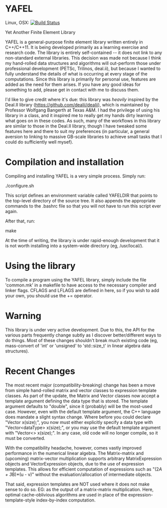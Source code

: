 YAFEL
=====

Linux, OSX: [![Build Status](https://api.travis-ci.org/tjolsen/YAFEL.svg?branch=master)](https://travis-ci.org/tjolsen/YAFEL)

Yet Another Finite Element Library

YAFEL is a general-purpose finite element library written entirely in C++/C++11.
It is being developed primarily as a learning exercise and research code.
The library is entirely self-contained -- it does not link to any non-standard 
external libraries. This decision was made not because I think my hand-rolled data structures
and algorithms will out-perform those under professional development (PETSc, Trilinos, deal.ii),
but because I wanted to fully understand the details of what is occurring at every stage of
the computations. Since this library is primarily for personal use, features are added as
the need for them arises. If you have any good ideas for something to add, please get in
contact with me to discuss them.

I'd like to give credit where it's due: this library was *heavily* inspired by the Deal.II
library (https://github.com/dealii/dealii), which is maintained by Professor Wolfgang Bangerth at Texas A&M.
I had the privilege of using his library in a class, and it inspired me to really get my
hands dirty learning what goes on in these codes.
As such, many of the workflows in this library are similar to those in the Deal.II library,
though I have tweaked some features here and there to suit my preferences (in particular,
a general aversion to linking to massive GB-scale libraries to achieve small tasks that
I could do sufficiently well mysef).


Compilation and installation
==========================

Compiling and installing YAFEL is a very simple process. Simply run:

./configure.sh

This script defines an environment variable called YAFELDIR that points to the top-level
directory of the source tree. It also appends the appropriate commands to the .bashrc
file so that you will not have to run this script ever again.

After that, run:

make

At the time of writing, the library is under rapid-enough development that it is not
worth installing into a system-wide directory (eg, /usr/local/).

Using the library
=================

To compile a program using the YAFEL library, simply  include the file 'common.mk' 
in a makefile to have access to the necessary compiler and linker flags. CFLAGS and
LFLAGS are defined in here, so if you wish to add your own, you should use the +=
operator.

Warning
=======

This library is under very active development. Due to this, the API for the various
parts frequently change subtly as I discover better/different ways to do things.
Most of these changes shouldn't break much existing code (eg, mass-convert of 'int'
or 'unsigned' to 'std::size_t' in linear algebra data structures).

Recent Changes
==============

The most recent major (compatibility-breaking) change has been a move from simple
hand-rolled matrix and vector classes to expression template classes.
As part of the update, the Matrix and Vector classes now accept a template
argument defining the data type that is stored. The template argument
defaults to "double", since it (probably) will be the most-used case.
However, even with the default template argument, the C++ language
does mandate a slight syntax change.
Where before you could declare "Vector x(size);", you now must either
explicitly specify a data type with "Vector\<dataType> x(size);", or
you may use the default template argument with "Vector<> x(size);".
In any case, old code will no longer compile, so it must be converted.

With the compatibility headache, however, comes vastly improved performance
in the numerical linear algebra.
The Matrix-matrix and (upcoming) matrix-vector multiplication supports
arbitrary MatrixExpression objects and VectorExpression objects, due
to the use of expression templates.
This allows for efficient computation of expressions such as "(2*A + 3*B)*(u - v)"
without the evaluation/allocation of intermediate objects.

That said, expression templates are NOT used where it does not make sense to do so.
EG: as the output of a matrix-matrix multiplication. Here, optimal cache-oblivious
algorithms are used in place of the expression-template-style index-by-index computation.